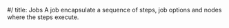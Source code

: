 #/ title: Jobs
A job encapsulate a sequence of steps, job options and nodes where the steps execute.
